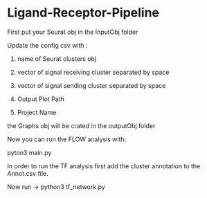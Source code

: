 # Ligand-Receptor-Pipeline 
First put your Seurat obj in the InputObj folder

Update the config csv with :

1.	name of Seurat clusters obj

3.	vector of signal receiving cluster separated by space

5.	vector of signal sending cluster separated by space

7.	Output Plot Path

9.	Project Name

the Graphs obj will be crated in the outputObj folder

Now you can run the FLOW analysis with:

pyton3 main.py

In order to run the TF analysis first add the cluster annotation to the Annot.csv file.

Now run -> python3 tf_network.py




